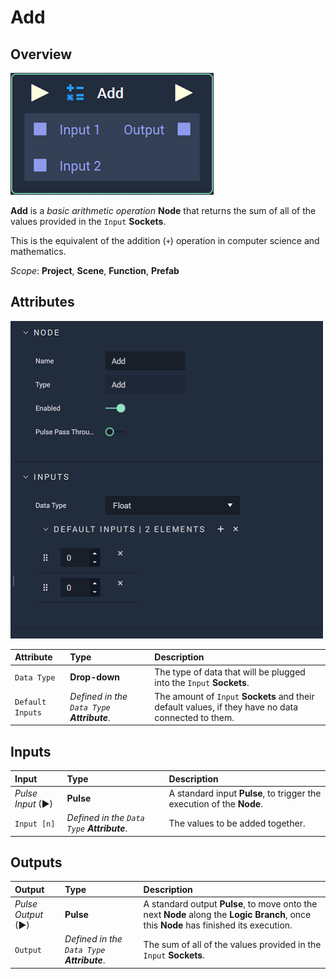 # Add

## Overview

![The Add Node.](../../.gitbook/assets/node-add2.png)

**Add** is a _basic arithmetic operation_ **Node** that returns the sum of all of the values provided in the `Input` **Sockets**.

This is the equivalent of the addition \(`+`\) operation in computer science and mathematics.

*Scope*: **Project**, **Scene**, **Function**, **Prefab**

## Attributes

![The Add Node Attributes.](../../.gitbook/assets/node-add2-attr.png)


| Attribute | Type | Description |
| :--- | :--- | :--- |
| `Data Type` | **Drop-down** | The type of data that will be plugged into the `Input` **Sockets**. |
| `Default Inputs` | _Defined in the `Data Type` **Attribute**_. | The amount of `Input` **Sockets** and their default values, if they have no data connected to them. |

## Inputs

| Input | Type | Description |
| :--- | :--- | :--- |
| _Pulse Input_ \(►\) | **Pulse** | A standard input **Pulse**, to trigger the execution of the **Node**. |
| `Input [n]` | _Defined in the `Data Type` **Attribute**_. | The values to be added together. |

## Outputs

| Output | Type | Description |
| :--- | :--- | :--- |
| _Pulse Output_ \(►\) | **Pulse** | A standard output **Pulse**, to move onto the next **Node** along the **Logic Branch**, once this **Node** has finished its execution. |
| `Output` | _Defined in the `Data Type` **Attribute**_. | The sum of all of the values provided in the `Input` **Sockets**. |

